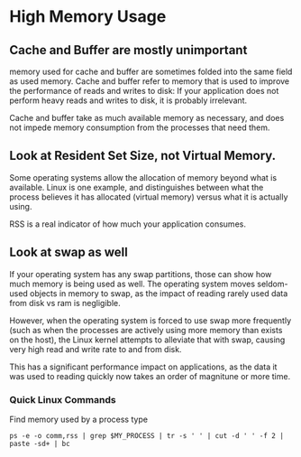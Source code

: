 # High Memory Usage

## Cache and Buffer are mostly unimportant

memory used for cache and buffer are sometimes folded into the same
field as used memory. Cache and buffer refer to memory that is used to
improve the performance of reads and writes to disk: If your
application does not perform heavy reads and writes to disk, it
is probably irrelevant.

Cache and buffer take as much available memory as necessary, and does
not impede memory consumption from the processes that need them.

## Look at Resident Set Size, not Virtual Memory.

Some operating systems allow the allocation of memory beyond what is
available. Linux is one example, and distinguishes between what the process
believes it has allocated (virtual memory) versus what it is actually using.

RSS is a real indicator of how much your application consumes.

## Look at swap as well

If your operating system has any swap partitions, those can show how
much memory is being used as well.  The operating system moves
seldom-used objects in memory to swap, as the impact of reading rarely
used data from disk vs ram is negligible.

However, when the operating system is forced to use swap more
frequently (such as when the processes are actively using more memory
than exists on the host), the Linux kernel attempts to alleviate that
with swap, causing very high read and write rate to and from disk.

This has a significant performance impact on applications, as the data
it was used to reading quickly now takes an order of magnitune or more
time.

### Quick Linux Commands

Find memory used by a process type

    ps -e -o comm,rss | grep $MY_PROCESS | tr -s ' ' | cut -d ' ' -f 2 | paste -sd+ | bc
